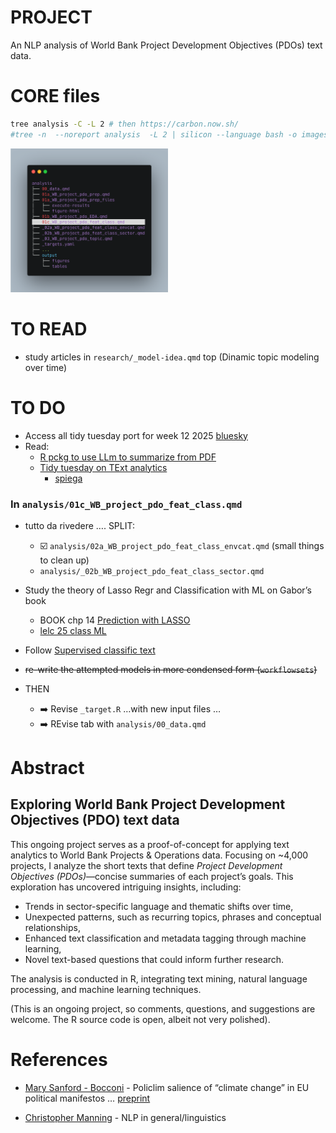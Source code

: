 

<!-- README.md is generated from README.qmd. Please edit that file -->

# PROJECT

An NLP analysis of World Bank Project Development Objectives (PDOs) text
data.

# CORE files

``` bash
tree analysis -C -L 2 # then https://carbon.now.sh/
#tree -n  --noreport analysis  -L 2 | silicon --language bash -o images/tree.png
```

<img src="images/tree.png" style="width:50.0%" alt="tree" />

# TO READ

- study articles in `research/_model-idea.qmd` top (Dinamic topic
  modeling over time)

# TO DO

- Access all tidy tuesday port for week 12 2025
  [bluesky](https://bsky.app/search?q=week+12+%23tidytuesday)
- Read:
  - [R pckg to use LLm to summarize from
    PDF](https://posit.co/blog/mall-ai-powered-text-analysis/)
  - [Tidy tuesday on TExt
    analytics](https://github.com/rfordatascience/tidytuesday/blob/main/data/2025/2025-03-25/readme.md)
    - [spiega](https://gregoryvdvinne.github.io/Text-Mining-Amazon-Budgets.html)

### In `analysis/01c_WB_project_pdo_feat_class.qmd`

- tutto da rivedere …. SPLIT:

  - ☑️ `analysis/02a_WB_project_pdo_feat_class_envcat.qmd` (small things
    to clean up)
  - `analysis/_02b_WB_project_pdo_feat_class_sector.qmd`

- Study the theory of Lasso Regr and Classification with ML on Gabor’s
  book

  - BOOK chp 14 [Prediction with
    LASSO](https://github.com/gabors-data-analysis/da-coding-rstats/tree/main/lecture22-lasso)
  - [lelc 25 class
    ML](https://github.com/gabors-data-analysis/da-coding-rstats/tree/main/lecture25-classification-wML)

- Follow [Supervised classific
  text](https://bookdown.org/f_lennert/text-mining-book/supervisedml.html)

- ~~re-write the attempted models in more condensed form
  (`workflowsets`)~~

- THEN

  - ➡️ Revise `_target.R` …with new input files …
  - ➡️ REvise tab with `analysis/00_data.qmd`

<!-- 
# + mandare a 
#    + tipo di Data ninja
#    + tipo Vincenzo
#    + gianni  
#    + michele MD a DC 
-->

# Abstract

## Exploring World Bank Project Development Objectives (PDO) text data

This ongoing project serves as a proof-of-concept for applying text
analytics to World Bank Projects & Operations data. Focusing on ~4,000
projects, I analyze the short texts that define *Project Development
Objectives (PDOs)*—concise summaries of each project’s goals. This
exploration has uncovered intriguing insights, including:

- Trends in sector-specific language and thematic shifts over time,  
- Unexpected patterns, such as recurring topics, phrases and conceptual
  relationships,  
- Enhanced text classification and metadata tagging through machine
  learning,  
- Novel text-based questions that could inform further research.

The analysis is conducted in R, integrating text mining, natural
language processing, and machine learning techniques.

(This is an ongoing project, so comments, questions, and suggestions are
welcome. The R source code is open, albeit not very polished).

# References

- [Mary Sanford -
  Bocconi](https://sites.google.com/view/marysanford/projects-in-development?authuser=0) -
  Policlim salience of “climate change” in EU political manifestos …
  [preprint](https://osf.io/preprints/osf/bq356)

- [Christopher Manning](https://nlp.stanford.edu/~manning/) - NLP in
  general/linguistics
